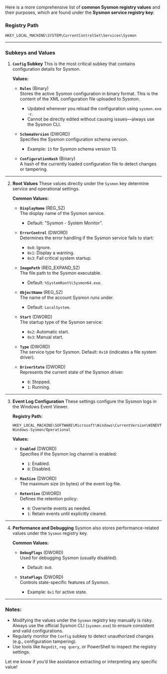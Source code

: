 Here is a more comprehensive list of **common Sysmon registry values** and their purposes, which are found under the **Sysmon service registry key**:

### **Registry Path**
```
HKEY_LOCAL_MACHINE\SYSTEM\CurrentControlSet\Services\Sysmon
```

---

### **Subkeys and Values**
1. **`Config` Subkey**
   This is the most critical subkey that contains configuration details for Sysmon.

   **Values:**
   - **`Rules`** (Binary)  
     Stores the active Sysmon configuration in binary format. This is the content of the XML configuration file uploaded to Sysmon.  
     - Updated whenever you reload the configuration using `sysmon.exe -c`.
     - Cannot be directly edited without causing issues—always use the Sysmon CLI.

   - **`SchemaVersion`** (DWORD)  
     Specifies the Sysmon configuration schema version.  
     - Example: `13` for Sysmon schema version 13.

   - **`ConfigurationHash`** (Binary)  
     A hash of the currently loaded configuration file to detect changes or tampering.

---

2. **Root Values**
   These values directly under the `Sysmon` key determine service and operational settings.

   **Common Values:**
   - **`DisplayName`** (REG_SZ)  
     The display name of the Sysmon service.  
     - Default: "Sysmon - System Monitor".

   - **`ErrorControl`** (DWORD)  
     Determines the error handling if the Sysmon service fails to start:  
     - `0x0`: Ignore.  
     - `0x1`: Display a warning.  
     - `0x3`: Fail critical system startup.

   - **`ImagePath`** (REG_EXPAND_SZ)  
     The file path to the Sysmon executable.  
     - Default: `%SystemRoot%\Sysmon64.exe`.

   - **`ObjectName`** (REG_SZ)  
     The name of the account Sysmon runs under.  
     - Default: `LocalSystem`.

   - **`Start`** (DWORD)  
     The startup type of the Sysmon service:  
     - `0x2`: Automatic start.  
     - `0x3`: Manual start.

   - **`Type`** (DWORD)  
     The service type for Sysmon. Default: `0x10` (indicates a file system driver).

   - **`DriverState`** (DWORD)  
     Represents the current state of the Sysmon driver:  
     - `0`: Stopped.  
     - `1`: Running.

---

3. **Event Log Configuration**
   These settings configure the Sysmon logs in the Windows Event Viewer.

   **Registry Path:**
   ```
   HKEY_LOCAL_MACHINE\SOFTWARE\Microsoft\Windows\CurrentVersion\WINEVT\Channels\Microsoft-Windows-Sysmon/Operational
   ```

   **Values:**
   - **`Enabled`** (DWORD)  
     Specifies if the Sysmon log channel is enabled:  
     - `1`: Enabled.  
     - `0`: Disabled.

   - **`MaxSize`** (DWORD)  
     The maximum size (in bytes) of the event log file.

   - **`Retention`** (DWORD)  
     Defines the retention policy:  
     - `0`: Overwrite events as needed.  
     - `1`: Retain events until explicitly cleared.

---

4. **Performance and Debugging**
   Sysmon also stores performance-related values under the `Sysmon` registry key.

   **Common Values:**
   - **`DebugFlags`** (DWORD)  
     Used for debugging Sysmon (usually disabled).  
     - Default: `0x0`.

   - **`StateFlags`** (DWORD)  
     Controls state-specific features of Sysmon.  
     - Example: `0x1` for active state.

---

### Notes:
- Modifying the values under the `Sysmon` registry key manually is risky. Always use the official Sysmon CLI (`sysmon.exe`) to ensure consistent and valid configurations.
- Regularly monitor the `Config` subkey to detect unauthorized changes (e.g., configuration tampering).
- Use tools like `Regedit`, `reg query`, or PowerShell to inspect the registry settings.

Let me know if you’d like assistance extracting or interpreting any specific value!
